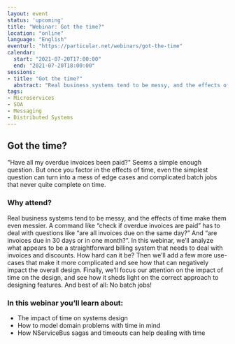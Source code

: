 ```yaml
---
layout: event
status: 'upcoming'
title: "Webinar: Got the time?"
location: "online"
language: "English"
eventurl: "https://particular.net/webinars/got-the-time"
calendar:
  start: "2021-07-20T17:00:00"
  end: "2021-07-20T18:00:00"
sessions:
- title: "Got the time?"
  abstract: "Real business systems tend to be messy, and the effects of time make them even messier. A command like “check if overdue invoices are paid” has to deal with questions like “are all invoices due on the same day?” And “are invoices due in 30 days or in one month?”. In this webinar, we’ll analyze what appears to be a straightforward billing system that needs to deal with invoices and discounts. How hard can it be? Then we’ll add a few more use-cases that make it more complicated and see how that can negatively impact the overall design. Finally, we’ll focus our attention on the impact of time on the design, and see how it sheds light on the correct approach to designing features. And best of all: No batch jobs!"
tags:
- Microservices
- SOA
- Messaging
- Distributed Systems
---
```


## Got the time?

"Have all my overdue invoices been paid?" Seems a simple enough question. But once you factor in the effects of time, even the simplest question can turn into a mess of edge cases and complicated batch jobs that never quite complete on time.

### Why attend?

Real business systems tend to be messy, and the effects of time make them even messier. A command like “check if overdue invoices are paid” has to deal with questions like “are all invoices due on the same day?” And “are invoices due in 30 days or in one month?”. In this webinar, we’ll analyze what appears to be a straightforward billing system that needs to deal with invoices and discounts. How hard can it be? Then we’ll add a few more use-cases that make it more complicated and see how that can negatively impact the overall design. Finally, we’ll focus our attention on the impact of time on the design, and see how it sheds light on the correct approach to designing features. And best of all: No batch jobs!

### In this webinar you’ll learn about:

- The impact of time on systems design
- How to model domain problems with time in mind
- How NServiceBus sagas and timeouts can help dealing with time
